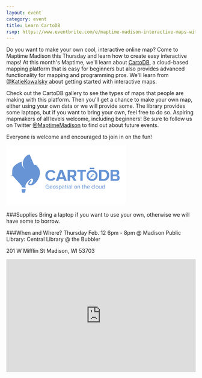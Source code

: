 ```yaml
---
layout: event
category: event
title: Learn CartoDB
rsvp: https://www.eventbrite.com/e/maptime-madison-interactive-maps-with-cartodb-tickets-15693885835
---
```


Do you want to make your own cool, interactive online map? Come to Maptime Madison this Thursday and learn how to create easy interactive maps! At this month's Maptime, we'll learn about [CartoDB](http://cartodb.com/), a cloud-based mapping platform that is easy for beginners but also provides advanced functionality for mapping and programming pros. We'll learn from [@KatieKowalsky](https://twitter.com/KatieKowalsky) about getting started with interactive maps. 

Check out the CartoDB gallery to see the types of maps that people are making with this platform. Then you'll get a chance to make your own map, either using your own data or we will provide some. The library provides some laptops, but if you want to bring your own, feel free to do so. Aspiring mapmakers of all levels welcome, including beginners! Be sure to follow us on Twitter [@MaptimeMadison](https://twitter.com/Maptimemadison) to find out about future events.


Everyone is welcome and encouraged to join in on the fun! 

<img src="./img/imgres.png">

###Supplies
Bring a laptop if you want to use your own, otherwise we will have some to borrow.

###When and Where? 
Thursday Feb. 12 6pm - 8pm @ Madison Public Library: Central Library @ the Bubbler 

201 W Mifflin St Madison, WI 53703

<iframe frameborder="0" width="100%" height="300" src="http://bl.ocks.org/d/5728fa98c5d97a623417"></iframe>